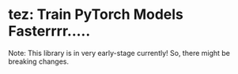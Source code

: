 # tez: Train PyTorch Models Fasterrrr.....

Note: This library is in very early-stage currently! So, there might be breaking changes.
